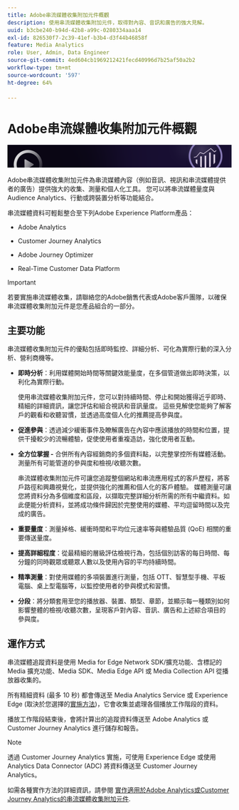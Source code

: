 ```yaml
---
title: Adobe串流媒體收集附加元件概觀
description: 使用串流媒體收集附加元件，取得對內容、音訊和廣告的強大見解。
uuid: b3cbe240-b94d-42b8-a99c-0280334aaa14
exl-id: 826530f7-2c39-41ef-b3b4-d3f44b46858f
feature: Media Analytics
role: User, Admin, Data Engineer
source-git-commit: 4ed604cb1969212421fecd40996d7b25af50a2b2
workflow-type: tm+mt
source-wordcount: '597'
ht-degree: 64%

---
```


# Adobe串流媒體收集附加元件概觀

![橫幅](./assets/media_analytics_banner.png)

Adobe串流媒體收集附加元件為串流媒體內容（例如音訊、視訊和串流媒體提供者的廣告）提供強大的收集、測量和個人化工具。 您可以將串流媒體量度與Audience Analytics、行動或跨裝置分析等功能結合。

串流媒體資料可輕鬆整合至下列Adobe Experience Platform產品：

* Adobe Analytics

* Customer Journey Analytics

* Adobe Journey Optimizer

* Real-Time Customer Data Platform

>[!IMPORTANT]
>
>若要實施串流媒體收集，請聯絡您的Adobe銷售代表或Adobe客戶團隊，以確保串流媒體收集附加元件是您產品組合的一部分。

## 主要功能

串流媒體收集附加元件的優點包括即時監控、詳細分析、可化為實際行動的深入分析、營利商機等。

* **即時分析**：利用媒體開始時間等關鍵效能量度，在多個管道做出即時決策，以利化為實際行動。

  使用串流媒體收集附加元件，您可以對持續時間、停止和開始獲得近乎即時、精細的詳細資訊，讓您評估和組合視訊和音訊量度。 這些見解使您能夠了解客戶的觀看和收聽習慣，並透過高度個人化的推薦提高參與度。

* **促進參與**：透過減少緩衝事件及瞭解廣告在內容中應該播放的時間和位置，提供干擾較少的流暢體驗，促使使用者重複造訪，強化使用者互動。

* **全方位掌握 -** 合併所有內容經銷商的多個資料點，以完整掌控所有媒體活動。測量所有可能管道的參與度和檢視/收聽次數。

  串流媒體收集附加元件可讓您追蹤整個網站和串流應用程式的客戶歷程，將客戶路徑和興趣視覺化，並提供強化的推薦和個人化的客戶體驗。  媒體測量可讓您將資料分為多個維度和區段，以擷取完整詳細分析所需的所有中繼資料。如此便能分析資料，並將成功條件歸因於完整使用的媒體、平均逗留時間以及完成的廣告。

* **重要量度**：測量掉格、緩衝時間和平均位元速率等與體驗品質 (QoE) 相關的重要傳送量度。

* **提高詳細程度**：從最精細的層級評估檢視行為，包括個別訪客的每日時間、每分鐘的同時觀眾或聽眾人數以及使用內容的平均持續時間。

* **精準測量**：對使用媒體的多項裝置進行測量，包括 OTT、智慧型手機、平板電腦、桌上型電腦等，以監控使用者的參與模式和習慣。

* **分段**：將分類套用至您的播放器、裝置、類型、章節，並顯示每一種類別如何影響整體的檢視/收聽次數，呈現客戶對內容、音訊、廣告和上述綜合項目的參與度。


## 運作方式

串流媒體追蹤資料是使用 Media for Edge Network SDK/擴充功能、含標記的 Media 擴充功能、Media SDK、Media Edge API 或 Media Collection API 從播放器收集的。

所有精細資料 (最多 10 秒) 都會傳送至 Media Analytics Service 或 Experience Edge (取決於您選擇的[實施方法](/help/implementation/overview.md))，它會收集並處理各個播放工作階段的資料。

播放工作階段結束後，會將計算出的追蹤資料傳送至 Adobe Analytics 或 Customer Journey Analytics 進行儲存和報告。

>[!NOTE]
>
>透過 Customer Journey Analytics 實施，可使用 Experience Edge 或使用 Analytics Data Connector (ADC) 將資料傳送至 Customer Journey Analytics。


如需各種實作方法的詳細資訊，請參閱 [實作適用於Adobe Analytics或Customer Journey Analytics的串流媒體收集附加元件](/help/implementation/overview.md).
